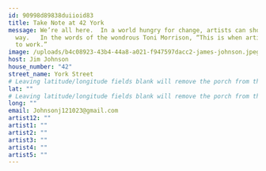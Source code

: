 ```yaml
---
id: 90998d89838duiioid83
title: Take Note at 42 York
message: We’re all here.  In a world hungry for change, artists can show the
  way.   In the words of the wondrous Toni Morrison, “This is when artists get
  to work.”
image: /uploads/b4c08923-43b4-44a8-a021-f947597dacc2-james-johnson.jpeg
host: Jim Johnson
house_number: "42"
street_name: York Street
# Leaving latitude/longitude fields blank will remove the porch from the Porchfest map.
lat: ""
# Leaving latitude/longitude fields blank will remove the porch from the Porchfest map.
long: ""
email: Johnsonj121023@gmail.com
artist12: ""
artist1: ""
artist2: ""
artist3: ""
artist4: ""
artist5: ""
---
```

